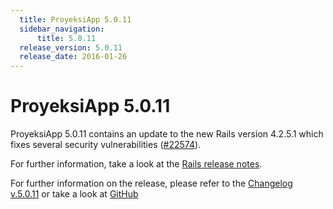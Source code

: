 ```yaml
---
  title: ProyeksiApp 5.0.11
  sidebar_navigation:
      title: 5.0.11
  release_version: 5.0.11
  release_date: 2016-01-26
---
```



# ProyeksiApp 5.0.11

ProyeksiApp 5.0.11 contains an update to the new Rails version 4.2.5.1
which fixes several security vulnerabilities
([\#22574](https://community.openproject.org/work_packages/22574)).

For further information, take a look at the [Rails release
notes](http://weblog.rubyonrails.org/2016/1/25/Rails-5-0-0-beta1-1-4-2-5-1-4-1-14-1-3-2-22-1-and-rails-html-sanitizer-1-0-3-have-been-released/).

For further information on the release, please refer to the [Changelog
v.5.0.11](https://community.openproject.org/versions/798) or take a look
at [GitHub](https://github.com/opf/openproject/tree/v5.0.11)


